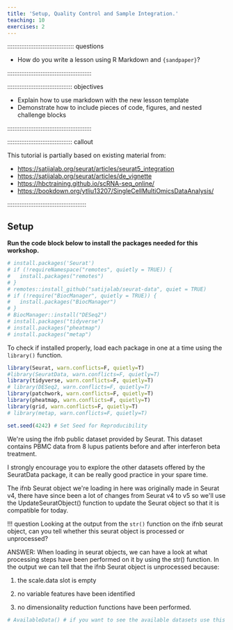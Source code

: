 ```yaml
---
title: 'Setup, Quality Control and Sample Integration.'
teaching: 10
exercises: 2
---
```


:::::::::::::::::::::::::::::::::::::: questions 

- How do you write a lesson using R Markdown and `{sandpaper}`?

::::::::::::::::::::::::::::::::::::::::::::::::

::::::::::::::::::::::::::::::::::::: objectives

- Explain how to use markdown with the new lesson template
- Demonstrate how to include pieces of code, figures, and nested challenge blocks

::::::::::::::::::::::::::::::::::::::::::::::::

::::::::::::::::::::::::::::::::::::: callout

This tutorial is partially based on existing material from:

- https://satijalab.org/seurat/articles/seurat5_integration
- https://satijalab.org/seurat/articles/de_vignette
- https://hbctraining.github.io/scRNA-seq_online/
- https://bookdown.org/ytliu13207/SingleCellMultiOmicsDataAnalysis/

:::::::::::::::::::::::::::::::::::::::::::::


## Setup
**Run the code block below to install the packages needed for this workshop.**


``` r
# install.packages('Seurat')
# if (!requireNamespace("remotes", quietly = TRUE)) {
#   install.packages("remotes")
# }
# remotes::install_github("satijalab/seurat-data", quiet = TRUE)
# if (!require("BiocManager", quietly = TRUE)) {
#   install.packages("BiocManager")
# }
# BiocManager::install("DESeq2")
# install.packages("tidyverse")
# install.packages("pheatmap")
# install.packages("metap")
```

To check if installed properly, load each package in one at a time using the `library()` function.


``` r
library(Seurat, warn.conflicts=F, quietly=T)
#library(SeuratData, warn.conflicts=F, quietly=T)
library(tidyverse, warn.conflicts=F, quietly=T)
# library(DESeq2, warn.conflicts=F, quietly=T)
library(patchwork, warn.conflicts=F, quietly=T)
library(pheatmap, warn.conflicts=F, quietly=T)
library(grid, warn.conflicts=F, quietly=T)
# library(metap, warn.conflicts=F, quietly=T)

set.seed(4242) # Set Seed for Reproducibility
```

We're using the ifnb public dataset provided by Seurat. This dataset contains PBMC data from 8 lupus patients before and after interferon beta treatment.

I strongly encourage you to explore the other datasets offered by the SeuratData package, it can be really good practice in your spare time.

The ifnb Seurat object we're loading in here was originally made in Seurat v4, there have since been a lot of changes from Seurat v4 to v5 so we'll use the UpdateSeuratObject() function to update the Seurat object so that it is compatible for today.

!!! question
    Looking at the output from the `str()` function on the ifnb seurat object, can you tell whether this seurat object is processed or unprocessed?

ANSWER: When loading in seurat objects, we can have a look at what processing steps have been performed on it by using the str() function. In the output we can tell that the ifnb Seurat object is unprocessed because:

1)  the scale.data slot is empty

2)  no variable features have been identified

3)  no dimensionality reduction functions have been performed.


``` r
# AvailableData() # if you want to see the available datasets use this function
```
